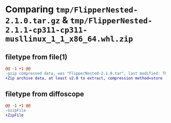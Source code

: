 # Comparing `tmp/FlipperNested-2.1.0.tar.gz` & `tmp/FlipperNested-2.1.1-cp311-cp311-musllinux_1_1_x86_64.whl.zip`

## filetype from file(1)

```diff
@@ -1 +1 @@
-gzip compressed data, was "FlipperNested-2.1.0.tar", last modified: Thu Apr 27 23:47:27 2023, max compression
+Zip archive data, at least v2.0 to extract, compression method=store
```

## filetype from diffoscope

```diff
@@ -1 +1 @@
-GzipFile
+ZipFile
```

